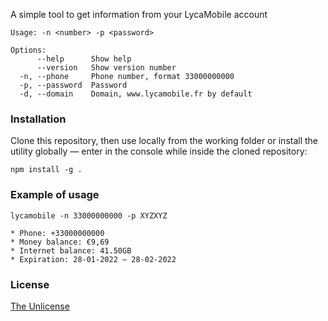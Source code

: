 A simple tool to get information from your LycaMobile account

```
Usage: -n <number> -p <password>

Options:
      --help      Show help
      --version   Show version number
  -n, --phone     Phone number, format 33000000000
  -p, --password  Password
  -d, --domain    Domain, www.lycamobile.fr by default
```

### Installation

Clone this repository, then use locally from the working folder or install the utility globally — enter in the console while inside the cloned repository:

```
npm install -g .
```

### Example of usage

```
lycamobile -n 33000000000 -p XYZXYZ

* Phone: +33000000000
* Money balance: €9,69
* Internet balance: 41.50GB
* Expiration: 28-01-2022 — 28-02-2022
```

### License

[The Unlicense](https://unlicense.org)